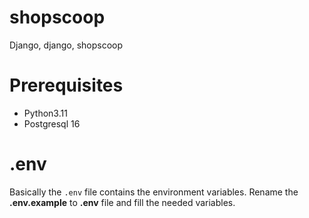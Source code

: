 # shopscoop
Django, django, shopscoop


# Prerequisites
* Python3.11
* Postgresql 16

# .env
Basically the `.env` file contains the environment variables.
Rename the **.env.example** to **.env** file and fill the needed variables.